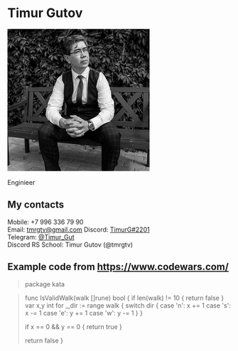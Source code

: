 # **Timur Gutov**
![My photo](photo.png)

Enginieer

## **My contacts**
Mobile: +7 996 336 79 90  
Email: <tmrgtv@gmail.com> 
Discord: [TimurG#2201](https://discordapp.com/users/954363526259028029/)  
Telegram: [@Timur_Gut](https://t.me/Timur_Gut)  
Discord RS School: Timur Gutov (@tmrgtv)  

## **Example code from <https://www.codewars.com/>**
>package kata

>func IsValidWalk(walk []rune) bool {
>  if len(walk) != 10 {
>    return false
>  }
>  var x,y int
>  for _,dir := range walk {
>    switch dir {
>      case 'n':
>        x += 1
>      case 's':
>        x -= 1
>      case 'e':
>        y += 1
>      case 'w':
>        y -= 1
>    }
>  }
>
>  if x == 0 && y == 0 {
>    return true
>  }
>
>  return false
>}